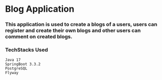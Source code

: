 # Blog Application

### This application is used to create a blogs of a users, users can register and create their own blogs and other users can comment on created blogs.

### TechStacks Used
```
Java 17
SpringBoot 3.3.2
PostgreSQL
Flyway
```
